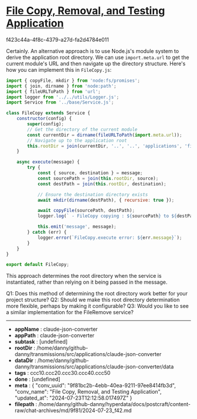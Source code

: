 # [File Copy, Removal, and Testing Application](https://claude.ai/chat/9f81bc2b-4ebb-40ea-9211-97ee8414fb3d)

f423c44a-4f8c-4379-a27d-fa2d4784e011

 Certainly. An alternative approach is to use Node.js's module system to derive the application root directory. We can use `import.meta.url` to get the current module's URL and then navigate up the directory structure. Here's how you can implement this in `FileCopy.js`:

```javascript
import { copyFile, mkdir } from 'node:fs/promises';
import { join, dirname } from 'node:path';
import { fileURLToPath } from 'url';
import logger from '../../utils/Logger.js';
import Service from '../base/Service.js';

class FileCopy extends Service {
    constructor(config) {
        super(config);
        // Get the directory of the current module
        const currentDir = dirname(fileURLToPath(import.meta.url));
        // Navigate up to the application root
        this.rootDir = join(currentDir, '..', '..', 'applications', 'file-copy-remove-test');
    }

    async execute(message) {
        try {
            const { source, destination } = message;
            const sourcePath = join(this.rootDir, source);
            const destPath = join(this.rootDir, destination);

            // Ensure the destination directory exists
            await mkdir(dirname(destPath), { recursive: true });

            await copyFile(sourcePath, destPath);
            logger.log(` - FileCopy copying : ${sourcePath} to ${destPath}`);

            this.emit('message', message);
        } catch (err) {
            logger.error(`FileCopy.execute error: ${err.message}`);
        }
    }
}

export default FileCopy;
```

This approach determines the root directory when the service is instantiated, rather than relying on it being passed in the message.

Q1: Does this method of determining the root directory work better for your project structure?
Q2: Should we make this root directory determination more flexible, perhaps by making it configurable?
Q3: Would you like to see a similar implementation for the FileRemove service?

---

* **appName** : claude-json-converter
* **appPath** : claude-json-converter
* **subtask** : [undefined]
* **rootDir** : /home/danny/github-danny/transmissions/src/applications/claude-json-converter
* **dataDir** : /home/danny/github-danny/transmissions/src/applications/claude-json-converter/data
* **tags** : ccc10.ccc20.ccc30.ccc40.ccc50
* **done** : [undefined]
* **meta** : {
  "conv_uuid": "9f81bc2b-4ebb-40ea-9211-97ee8414fb3d",
  "conv_name": "File Copy, Removal, and Testing Application",
  "updated_at": "2024-07-23T12:12:58.017497Z"
}
* **filepath** : /home/danny/github-danny/hyperdata/docs/postcraft/content-raw/chat-archives/md/9f81/2024-07-23_f42.md